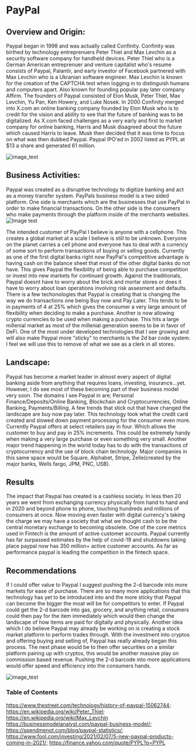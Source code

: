 # PayPal
## Overview and Origin:

  Paypal began in 1998 and was actually called Confinity.  Confinity was birthed by technology entreprenuers Peter Thiel and Max Levchin as a security software company for handheld devices.  Peter Thiel who is a German American entreprenuer and venture capitalist who's resume consists of Paypal, Palantir, and early investor of Facebook partnered with Max Levchin who is a Ukranian software engineer.  Max Levchin is known for the creation of the CAPTCHA test when logging in to distinguish humans and computers apart.  Also known for founding popular pay later company Affirm.  The founders of Paypal consisted of Elon Musk, Peter Thiel, Max Levchin, Yu Pan, Ken Howery, and Luke Nosek. In 2000 Confinity merged into X.com an online banking company founded by Elon Musk who is to credit for the vision and ability to see that the future of banking was to be digitalized.  As X.com faced challenges as a very early and first to market company for online banking, Harris and Musk disagreed about the future which caused Harris to leave.  Musk then decided that it was time to focus on what was then dubbed Paypal.  Paypal IPO'ed in 2002 listed as PYPL at $13 a share and generated 61 million.
  
![image_test](https://cdn.substack.com/image/fetch/w_1456,c_limit,f_auto,q_auto:good,fl_progressive:steep/https%3A%2F%2Fbucketeer-e05bbc84-baa3-437e-9518-adb32be77984.s3.amazonaws.com%2Fpublic%2Fimages%2F647fd1b7-967a-4773-bc66-ffd4a1ada526_1000x546.png "Fintech")

## Business Activities:

  Paypal was created as a disruptive technology to digitize banking and act as a money transfer system.  PayPals business model is a two sided platform.  One side is merchants which are the businesses that use PayPal in order to make financial transactions.  On the other side is the consumers who make payments through the platform inside of the merchants websites.
![Image test](https://businessmodelanalyst.com/wp-content/uploads/2020/12/Paypal-Business-Model-Multisided-Platform-1024x576.jpg "Fintech")
  
  The intended customer of PayPal I believe is anyone with a cellphone.  This creates a global market at a scale I believe is still to be unknown.  Everyone on the planet carries a cell phone and everyone has to deal with a currency of some sort to perform transactions of buying or selling goods.  Currently as one of the first digital banks right now PayPal's competitive advantage is having cash on the balance sheet that most of the other digital banks do not have.  This gives Paypal the flexibility of being able to purchase competition or invest into new markets for continued growth.  Against the traditionals, Paypal doesnt have to worry about the brick and mortar stores or does it have to worry about loan operations involving risk assesment and defaults.  There is a few techonologies that Paypal is creating that is changing the way we do transactions one being Buy now and Pay Later.  This tends to be in payments of 4 at 25% which gives the consumer a very large amount of flexibility when deciding to make a purchase.  Another is now allowing crypto currencies to be used when making a purchase.  This hits a large millenial market as most of the millenial generation seems to be in favor of DeFi.  One of the most under developed technologies that I see growing and will also make Paypal more "sticky" to merchants is the 2d bar code system.  I feel we will use this to remove of what we see as a clerk in all stores.

## Landscape:

  Paypal has become a market leader in almost every aspect of digital banking aside from anything that requires loans, investing, insurance...yet.  However, I do see most of these becoming part of their business model very soon.  The domains I see Paypal in are; Personal Finance/Deposits/Online Banking, Blockchain and Cryptocurrencies, Online Banking, Payments/Billing.   A few trends that stick out that have changed the landscape are buy now pay later.  This technology took what the credit card created and slowed down payment processing for the consumer even more.  Currently Paypal offers at select retailers pay in four.  Which allows the customer to buy and pay in 25% increments.  This could be extremely handy when making a very large purchase or even something very small.  Another major trend happening in the world today has to do with the transactions of cryptocurrency and the use of block chain technology.  Major companies in this same space would be Square, Alphabet, Stripe, Zelle(created by the major banks, Wells fargo, JPM, PNC, USB).

## Results

  The impact that Paypal has created is a cashless society.  In less then 20 years we went from exchanging currency physically from hand to hand and in 2020 and beyond phone to phone, touching hundreds and millions of consumers at once.  Now moving even faster with digital currency's taking the charge we may have a society that what we thought cash to be the central monetary exchange to becoming obsolete.  One of the core metrics used in Fintech is the amount of active customer accounts.  Paypal currently has far surpassed estimates by the help of covid-19 and shutdowns taking place paypal now has 350 million+ active customer accounts. As far as performance paypal is leading the competition in the fintech space.
  
## Recommendations

  If I could offer value to Paypal I suggest pushing the 2-d barcode into more markets for ease of purchase.  There are so many more applications that this technology has yet to be introduced into and the more sticky that Paypal can become the bigger the moat will be for competitors to enter.  If Paypal could get the 2-d barcode into gas, grocery, and anything retail, consumers could then pay for the item immediately which would then change the landscape of how items are paid for digitally and physically.  Another idea which I do believe Paypal may already be working on is creating a stock market platform to perform trades through.  With the investment into cryptos and offering buying and selling of, Paypal has really already began this process.  The next phase would be to then offer securities on a similar platform pairing up with cryptos, this would be another massive play on commission based revenue.  Pushing the 2-d barcode into more applications would offer speed and efficiency into the consumers hands. 
  
![image_test](https://4cornerscreative.com/wp-content/uploads/2016/02/paypal-QR-codes.jpg "fintech")

### Table of Contents

https://www.thestreet.com/technology/history-of-paypal-15062744; https://en.wikipedia.org/wiki/Peter_Thiel; https://en.wikipedia.org/wiki/Max_Levchin
https://businessmodelanalyst.com/paypal-business-model/; https://spendmenot.com/blog/paypal-statistics/; https://www.fool.com/investing/2021/02/07/5-new-paypal-products-coming-in-2021/; https://finance.yahoo.com/quote/PYPL?p=PYPL
